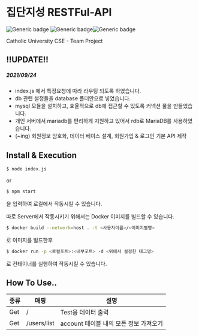 # 집단지성 RESTFul-API

![Generic badge](https://img.shields.io/badge/Node.js-14.7.5-green.svg) ![Generic badge](https://img.shields.io/badge/NPM-6.14.14-red.svg)![Generic badge](https://img.shields.io/badge/MariaDB-10.3.29-blue.svg)

Catholic University CSE - Team Project

## !!UPDATE!!

##### 2021/09/24

+ index.js 에서 특정요청에 따라 라우팅 되도록 하였습니다.
+ db 관련 설정들을 database 폴더안으로 넣었습니다.
+ mysql 모듈을 설치하고, 효율적으로 db에 접근할 수 있도록 커넥션 풀을 만들었습니다.
+ 개인 서버에서 mariadb를 편리하게 지원하고 있어서 rdb로 MariaDB를 사용하였습니다.
+ (~ing) 회원정보 암호화, 데이터 베이스 설계, 회원가입 & 로그인 기본 API 제작

## Install & Execution

```bash
$ node index.js
```

or

```bash
$ npm start
```

을 입력하여 로컬에서 작동시킬 수 있습니다.



따로 Server에서 작동시키기 위해서는 Docker 이미지를 빌드할 수 있습니다.

```bash
$ docker build --network=host . -t <사용자이름>/<이미지별명>
```

로 이미지를 빌드한후

```bash
$ docker run -p <로컬포트>:<내부포트> -d <위에서 설정한 태그명>
```

로 컨테이너를 실행하여 작동시킬 수 있습니다.

## How To Use..

| 종류 | 매핑        | 설명                                   |
| ---- | ----------- | -------------------------------------- |
| Get  | /           | Test용 데이터 출력                     |
| Get  | /users/list | account 테이블 내의 모든 정보 가져오기 |

